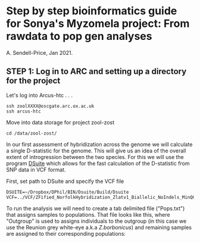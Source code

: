 # Step by step bioinformatics guide for Sonya's Myzomela project: From rawdata to pop gen analyses
A. Sendell-Price, Jan 2021.

## STEP 1: Log in to ARC and setting up a directory for the project
Let's log into Arcus-htc . . .
```
ssh zoolXXXX@oscgate.arc.ox.ac.uk
ssh arcus-htc

```

Move into data storage for project zool-zost
```
cd /data/zool-zost/
```



In our first assessment of hybridization across the genome we will calculate a single D-statistic for the genome. This will give us an idea of the overall extent of introgression between the two species. For this we will use the program [DSuite](https://github.com/millanek/Dsuite) which allows for the fast calculation of the D-statistic from SNP data in VCF format.

First, set path to DSuite and specify the VCF file
```
DSUITE=~/Dropbox/DPhil/BIN/Dsuite/Build/Dsuite
VCF=../VCF/ZFified_NorfolkHybridization_Zlatv1_Biallelic_NoIndels_MinQC20_MinDP4_MaxMiss0.5.vcf.gz
```
To run the analysis we will need to create a tab delimited file ("Pops.txt") that assigns samples to populations. That file looks like this, where "Outgroup" is used to assigns individuals to the outgroup (in this case we use the Reunion grey white-eye a.k.a *Z.borbonicus*) and remaining samples are assigned to their corresponding populations:

